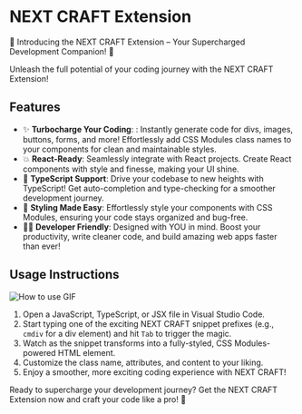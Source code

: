 # NEXT CRAFT Extension

🚀 Introducing the NEXT CRAFT Extension – Your Supercharged Development Companion! 🚀

Unleash the full potential of your coding journey with the NEXT CRAFT Extension!

## Features

- ✨ **Turbocharge Your Coding**: : Instantly generate code for divs, images, buttons, forms, and more! Effortlessly add CSS Modules class names to your components for clean and maintainable styles.
- 💥 **React-Ready**: Seamlessly integrate with React projects. Create React components with style and finesse, making your UI shine.
- 🚗 **TypeScript Support**: Drive your codebase to new heights with TypeScript! Get auto-completion and type-checking for a smoother development journey.
- 🎨 **Styling Made Easy**: Effortlessly style your components with CSS Modules, ensuring your code stays organized and bug-free.
- 👩‍💻 **Developer Friendly**: Designed with YOU in mind. Boost your productivity, write cleaner code, and build amazing web apps faster than ever!

## Usage Instructions

![How to use GIF](https://i.imgur.com/V708qmR.gif)

1. Open a JavaScript, TypeScript, or JSX file in Visual Studio Code.
2. Start typing one of the exciting NEXT CRAFT snippet prefixes (e.g., `cmdiv` for a div element) and hit `Tab` to trigger the magic.
3. Watch as the snippet transforms into a fully-styled, CSS Modules-powered HTML element.
4. Customize the class name, attributes, and content to your liking.
5. Enjoy a smoother, more exciting coding experience with NEXT CRAFT!

Ready to supercharge your development journey? Get the NEXT CRAFT Extension now and craft your code like a pro! 🚀
